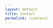 ```yaml
---
layout: default
title: Contact
permalink: /contact/
---
```


<div class="cntr">
	<a class='track' href='http://www.linkedin.com/pub/harold-treen/56/148/9a0'>
		<i class="fa fa-linkedin fa-4x icon-lg"></i>
	</a>
	<a class='track' href='mailto:harold.treen@queensu.ca'>
		<i class="fa fa-envelope fa-4x icon-lg"></i>
	</a>
	<a class='track' href='https://github.com/haroldtreen'>
		<i class="fa fa-github fa-5x icon-lg"></i>
	</a>
</div>
